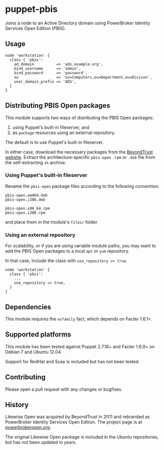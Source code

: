 # puppet-pbis

Joins a node to an Active Directory domain using PowerBroker Identity Services Open Edition (PBIS).

## Usage

    node 'workstation' {
      class { 'pbis': 
        ad_domain          => 'ads.example.org',
        bind_username      => 'admin',
        bind_password      => 'password',
        ou                 => 'ou=Computers,ou=Department,ou=Divison',
        user_domain_prefix => 'ADS',
      }
    }

## Distributing PBIS Open packages

This module supports two ways of distributing the PBIS Open packages:

1. using Puppet's built-in fileserver, and
2. as `package` resources using an external repository.

The default is to use Puppet's built-in fileserver.

In either case, download the necessary packages from the [BeyondTrust website](www.beyondtrust.com/Technical-Support/Downloads/PowerBroker-Identity-Services-Open-Edition/?Pass=True). Extract the architecture-specific `pbis-open` `.rpm` or `.deb` file from the self-extracting `sh` archive.

### Using Puppet's built-in fileserver

Rename the `pbis-open` package files according to the following convention:

    pbis-open.amd64.deb
    pbis-open.i386.deb

    pbis-open.x86_64.rpm
    pbis-open.i386.rpm
    
and place them in the module's `files/` folder.

### Using an external repository

For scalability, or if you are using variable module paths, you may want to add the PBIS Open packages to a local `apt` or `yum` repository.

In that case, include the class with `use_repository => true`.

    node 'workstation' {
      class { 'pbis':
        ...
        use_repository => true,
      }
    }

## Dependencies

This module requires the `osfamily` fact, which depends on Facter 1.6.1+.

## Supported platforms

This module has been tested against Puppet 2.7.18+ and Facter 1.6.9+ on Debian 7 and Ubuntu 12.04.

Support for RedHat and Suse is included but has not been tested.

## Contributing

Please open a pull request with any changes or bugfixes.

## History

Likewise Open was acquired by BeyondTrust in 2011 and rebranded as PowerBroker Identity Services Open Edition. The project page is at [powerbrokeropen.org](http://www.powerbrokeropen.org).

The original Likewise Open package is included in the Ubuntu repositories, but has not been updated in years.
